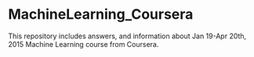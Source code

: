 # MachineLearning_Coursera
This repository includes answers, and information about Jan 19-Apr 20th, 2015 Machine Learning course from Coursera.

